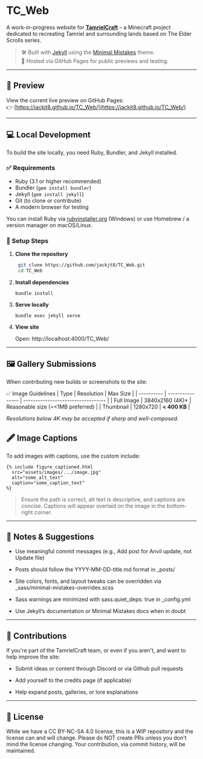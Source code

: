 # TC_Web

A work-in-progress website for **[TamrielCraft](https://www.tamrielcraft.eu/)** – a Minecraft project dedicated to recreating Tamriel and surrounding lands based on The Elder Scrolls series.

> 🛠 Built with [Jekyll](https://jekyllrb.com/) using the [Minimal Mistakes](https://mmistakes.github.io/minimal-mistakes/) theme.  
> 🧪 Hosted via GitHub Pages for public previews and testing.

---

## 🔗 Preview

View the current live preview on GitHub Pages:  
👉 [https://jackjt8.github.io/TC_Web/](https://jackjt8.github.io/TC_Web/)

---

## 💻 Local Development

To build the site locally, you need Ruby, Bundler, and Jekyll installed.

### ✅ Requirements

- Ruby (3.1 or higher recommended)
- Bundler (`gem install bundler`)
- Jekyll (`gem install jekyll`)
- Git (to clone or contribute)
- A modern browser for testing

You can install Ruby via [rubyinstaller.org](https://rubyinstaller.org/) (Windows) or use Homebrew / a version manager on macOS/Linux.

### 🚀 Setup Steps

1. **Clone the repository**

   ```bash
	git clone https://github.com/jackjt8/TC_Web.git
	cd TC_Web
	```

2. **Install dependencies**

	`bundle install`
	
3. **Serve locally**

	`bundle exec jekyll serve`
	
4. **View site**

	Open: http://localhost:4000/TC_Web/
	
---
	
## 🖼 Gallery Submissions

When contributing new builds or screenshots to the site:

✅ Image Guidelines
| Type       | Resolution       | Max Size                           |
| ---------- | ---------------- | ---------------------------------- |
| Full Image | 3840x2160 (4K)\* | Reasonable size (\~<1MB preferred) |
| Thumbnail  | 1280x720         | **< 400 KB**                       |

*Resolutions below 4K may be accepted if sharp and well-composed.*


## 🖋 Image Captions

To add images with captions, use the custom include:
```
{% include figure_captioned.html
  src="assets/images/.../image.jpg"
  alt="some_alt_text"
  caption="some_caption_text"
%}
```
> Ensure the path is correct, alt text is descriptive, and captions are concise.
> Captions will appear overlaid on the image in the bottom-right corner.

---

## 📝 Notes & Suggestions

- Use meaningful commit messages (e.g., Add post for Anvil update, not Update file)

- Posts should follow the YYYY-MM-DD-title.md format in _posts/

- Site colors, fonts, and layout tweaks can be overridden via _sass/minimal-mistakes-overrides.scss

- Sass warnings are minimized with sass.quiet_deps: true in _config.yml

- Use Jekyll’s documentation or Minimal Mistakes docs when in doubt

---

## 🤝 Contributions

If you're part of the TamrielCraft team, or even if you aren't, and want to help improve the site:

- Submit ideas or content through Discord or via Github pull requests

- Add yourself to the credits page (if applicable)

- Help expand posts, galleries, or lore explanations

---

## 🧱 License

While we have a CC BY-NC-SA 4.0 license, this is a WIP repository and the license can and will change. Please do NOT create PRs unless you don't mind the license changing. Your contribution, via commit history, will be maintained.

